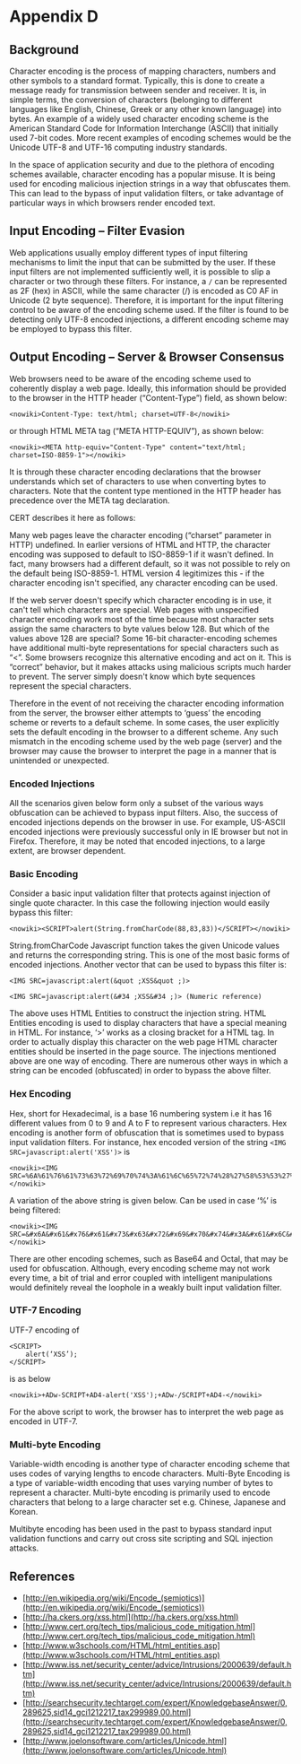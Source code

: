 # Appendix D

## Background

Character encoding is the process of mapping characters, numbers and other symbols to a standard format. Typically, this is done to create a message ready for transmission between sender and receiver. It is, in simple terms, the conversion of characters (belonging to different languages like English, Chinese, Greek or any other known language) into bytes. An example of a widely used character encoding scheme is the American Standard Code for Information Interchange (ASCII) that initially used 7-bit codes. More recent examples of encoding schemes would be the Unicode UTF-8 and UTF-16 computing industry standards.

In the space of application security and due to the plethora of encoding schemes available, character encoding has a popular misuse. It is being used for encoding malicious injection strings in a way that obfuscates them. This can lead to the bypass of input validation filters, or take advantage of particular ways in which browsers render encoded text.

## Input Encoding – Filter Evasion

Web applications usually employ different types of input filtering mechanisms to limit the input that can be submitted by the user. If these input filters are not implemented sufficiently well, it is possible to slip a character or two through these filters. For instance, a `/` can be represented as 2F (hex) in ASCII, while the same character (/) is encoded as C0 AF in Unicode (2 byte sequence). Therefore, it is important for the input filtering control to be aware of the encoding scheme used. If the filter is found to be detecting only UTF-8 encoded injections, a different encoding scheme may be employed to bypass this filter.

## Output Encoding – Server & Browser Consensus

Web browsers need to be aware of the encoding scheme used to coherently display a web page. Ideally, this information should be provided to the browser in the HTTP header (“Content-Type”) field, as shown below:

    <nowiki>Content-Type: text/html; charset=UTF-8</nowiki>

or through HTML META tag (“META HTTP-EQUIV”), as shown below:

    <nowiki><META http-equiv="Content-Type" content="text/html; charset=ISO-8859-1"></nowiki>

It is through these character encoding declarations that the browser understands which set of characters to use when converting bytes to characters. Note that the content type mentioned in the HTTP header has precedence over the META tag declaration.

CERT describes it here as follows:

Many web pages leave the character encoding (“charset” parameter in HTTP) undefined. In earlier versions of HTML and HTTP, the character encoding was supposed to default to ISO-8859-1 if it wasn't defined. In fact, many browsers had a different default, so it was not possible to rely on the default being ISO-8859-1. HTML version 4 legitimizes this - if the character encoding isn't specified, any character encoding can be used.

If the web server doesn't specify which character encoding is in use, it can't tell which characters are special. Web pages with unspecified character encoding work most of the time because most character sets assign the same characters to byte values below 128. But which of the values above 128 are special? Some 16-bit character-encoding schemes have additional multi-byte representations for special characters such as “&lt;”. Some browsers recognize this alternative encoding and act on it. This is “correct” behavior, but it makes attacks using malicious scripts much harder to prevent. The server simply doesn't know which byte sequences represent the special characters.

Therefore in the event of not receiving the character encoding information from the server, the browser either attempts to ‘guess’ the encoding scheme or reverts to a default scheme. In some cases, the user explicitly sets the default encoding in the browser to a different scheme. Any such mismatch in the encoding scheme used by the web page (server) and the browser may cause the browser to interpret the page in a manner that is unintended or unexpected.

### Encoded Injections

All the scenarios given below form only a subset of the various ways obfuscation can be achieved to bypass input filters. Also, the success of encoded injections depends on the browser in use. For example, US-ASCII encoded injections were previously successful only in IE browser but not in Firefox. Therefore, it may be noted that encoded injections, to a large extent, are browser dependent.

### Basic Encoding

Consider a basic input validation filter that protects against injection of single quote character. In this case the following injection would easily bypass this filter:

    <nowiki><SCRIPT>alert(String.fromCharCode(88,83,83))</SCRIPT></nowiki>

String.fromCharCode Javascript function takes the given Unicode values and returns the corresponding string. This is one of the most basic forms of encoded injections. Another vector that can be used to bypass this filter is:

    <IMG SRC=javascript:alert(&quot ;XSS&quot ;)>

    <IMG SRC=javascript:alert(&#34 ;XSS&#34 ;)> (Numeric reference)

The above uses HTML Entities to construct the injection string. HTML Entities encoding is used to display characters that have a special meaning in HTML. For instance, ‘&gt;’ works as a closing bracket for a HTML tag. In order to actually display this character on the web page HTML character entities should be inserted in the page source. The injections mentioned above are one way of encoding. There are numerous other ways in which a string can be encoded (obfuscated) in order to bypass the above filter.

### Hex Encoding

Hex, short for Hexadecimal, is a base 16 numbering system i.e it has 16 different values from 0 to 9 and A to F to represent various characters. Hex encoding is another form of obfuscation that is sometimes used to bypass input validation filters. For instance, hex encoded version of the string `<IMG SRC=javascript:alert('XSS')>` is

    <nowiki><IMG SRC=%6A%61%76%61%73%63%72%69%70%74%3A%61%6C%65%72%74%28%27%58%53%53%27%29></nowiki>

A variation of the above string is given below. Can be used in case ‘%’ is being filtered:

    <nowiki><IMG SRC=&#x6A&#x61&#x76&#x61&#x73&#x63&#x72&#x69&#x70&#x74&#x3A&#x61&#x6C&#x65&#x72&#x74&#x28&#x27&#x58&#x53&#x53&#x27&#x29></nowiki>

There are other encoding schemes, such as Base64 and Octal, that may be used for obfuscation. Although, every encoding scheme may not work every time, a bit of trial and error coupled with intelligent manipulations would definitely reveal the loophole in a weakly built input validation filter.

### UTF-7 Encoding

UTF-7 encoding of

    <SCRIPT>
        alert(‘XSS’);
    </SCRIPT>

is as below

    <nowiki>+ADw-SCRIPT+AD4-alert('XSS');+ADw-/SCRIPT+AD4-</nowiki>

For the above script to work, the browser has to interpret the web page as encoded in UTF-7.

### Multi-byte Encoding

Variable-width encoding is another type of character encoding scheme that uses codes of varying lengths to encode characters. Multi-Byte Encoding is a type of variable-width encoding that uses varying number of bytes to represent a character. Multi-byte encoding is primarily used to encode characters that belong to a large character set e.g. Chinese, Japanese and Korean.

Multibyte encoding has been used in the past to bypass standard input validation functions and carry out cross site scripting and SQL injection attacks.

## References

- [http://en.wikipedia.org/wiki/Encode_(semiotics)](http://en.wikipedia.org/wiki/Encode_(semiotics))
- [http://ha.ckers.org/xss.html](http://ha.ckers.org/xss.html)
- [http://www.cert.org/tech_tips/malicious_code_mitigation.html](http://www.cert.org/tech_tips/malicious_code_mitigation.html)
- [http://www.w3schools.com/HTML/html_entities.asp](http://www.w3schools.com/HTML/html_entities.asp)
- [http://www.iss.net/security_center/advice/Intrusions/2000639/default.htm](http://www.iss.net/security_center/advice/Intrusions/2000639/default.htm)
- [http://searchsecurity.techtarget.com/expert/KnowledgebaseAnswer/0,289625,sid14_gci1212217_tax299989,00.html](http://searchsecurity.techtarget.com/expert/KnowledgebaseAnswer/0,289625,sid14_gci1212217_tax299989,00.html)
- [http://www.joelonsoftware.com/articles/Unicode.html](http://www.joelonsoftware.com/articles/Unicode.html)
